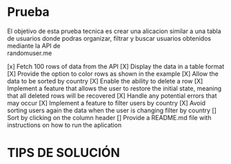 # Prueba 

El objetivo de esta prueba tecnica es crear una alicacion similar a una tabla de usuarios donde podras organizar, filtrar y buscar usuarios obtenidos mediante la API de  
randomuser.me

[x] Fetch 100 rows of data from the API
[X] Display the data in a table format
[X] Provide the option to color rows as shown in the example
[X] Allow the data to be sorted by country 
[X] Enable the ability to delete a row 
[X] Implement a feature that allows the user to restore the initial state, meaning that all deleted rows will be recovered
[X] Handle any potential errors that may occur
[X] Implement a feature to filter users by country
[X] Avoid sorting users again the data when the user is changing filter by country
[] Sort by clicking on the column header
[] Provide a README.md file with instructions on how to run the aplication


# TIPS DE SOLUCIÓN